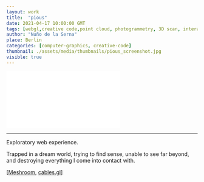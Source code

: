 ```yaml
---
layout: work
title:  "pious"
date: 2021-04-17 10:00:00 GMT
tags: [webgl,creative code,point cloud, photogrammetry, 3D scan, interactive, reactive, experience, dream,shaders,glsl,glow,render,realtime,dark,limbo,computer graphics]
author: "Nuño de la Serna"
place: Berlin
categories: [computer-graphics, creative-code]
thumbnail: ./assets/media/thumbnails/pious_screenshot.jpg
visible: true
---
```


<div class="video-responsive">
<iframe frameborder="0" src="./assets/piousjs/index.html"></iframe>
</div>

----

Exploratory web experience.

Trapped in a dream world, trying to find sense, unable to see far beyond, and destroying everything I come into contact with.

[[Meshroom](https://github.com/alicevision/meshroom), [cables.gl](https://cables.gl/home)]

